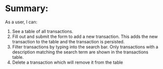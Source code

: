# Summary:

As a user, I can:

1. See a table of all transactions.
2. Fill out and submit the form to add a new transaction. This adds the new transaction to the table and the transaction is persisted.
3. Filter transactions by typing into the search bar. Only transactions with a description matching the search term are shown in the transactions table.
4. Delete a transaction which will remove it from the table